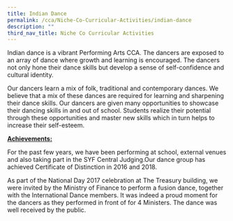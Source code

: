 ```yaml
---
title: Indian Dance
permalink: /cca/Niche-Co-Curricular-Activities/indian-dance
description: ""
third_nav_title: Niche Co Curricular Activities
---
```

Indian dance is a vibrant Performing Arts CCA. The dancers are exposed to an array of dance where growth and learning is encouraged. The dancers not only hone their dance skills but develop a sense of self-confidence and cultural identity.

Our dancers learn a mix of folk, traditional and contemporary dances. We believe that a mix of these dances are required for learning and sharpening their dance skills. Our dancers are given many opportunities to showcase their dancing skills in and out of school. Students realize their potential through these opportunities and master new skills which in turn helps to increase their self-esteem.

<u><strong>Achievements:</strong></u>

For the past few years, we have been performing at school, external venues and also taking part in the SYF Central Judging.Our dance group has achieved Certificate of Distinction in 2016 and 2018.

As part of the National Day 2017 celebration at The Treasury building, we were invited by the Ministry of Finance to perform a fusion dance, together with the International Dance members. It was indeed a proud moment for the dancers as they performed in front of for 4 Ministers. The dance was well received by the public.